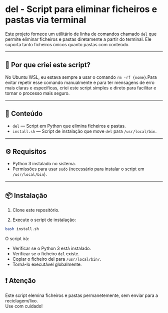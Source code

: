 # del - Script para eliminar ficheiros e pastas via terminal

Este projeto fornece um utilitário de linha de comandos chamado `del` que permite eliminar ficheiros e pastas diretamente a partir do terminal. Ele suporta tanto ficheiros únicos quanto pastas com conteúdo.

---

## 🎯 Por que criei este script?

No Ubuntu WSL, eu estava sempre a usar o comando `rm -rf {nome}`.Para evitar repetir esse comando manualmente e para ter mensagens de erro mais claras e específicas, criei este script simples e direto para facilitar e tornar o processo mais seguro.

---

## 📂 Conteúdo

- `del` — Script em Python que elimina ficheiros e pastas.
- `install.sh` — Script de instalação que move `del` para `/usr/local/bin`.

---

## ⚙️ Requisitos

- Python 3 instalado no sistema.
- Permissões para usar `sudo` (necessário para instalar o script em `/usr/local/bin`).

---

## 📦 Instalação

1. Clone este repositório.

2. Execute o script de instalação:
```bash
bash install.sh
```
O script irá:

- Verificar se o Python 3 está instalado.
- Verificar se o ficheiro `del` existe.
- Copiar o ficheiro del para `/usr/local/bin/`.
- Torná-lo executável globalmente.



## ❗ Atenção
Este script elemina ficheiros e pastas permanetemente, sem enviar para a reciclagem/lixo.<br> 
Use com cuidado!